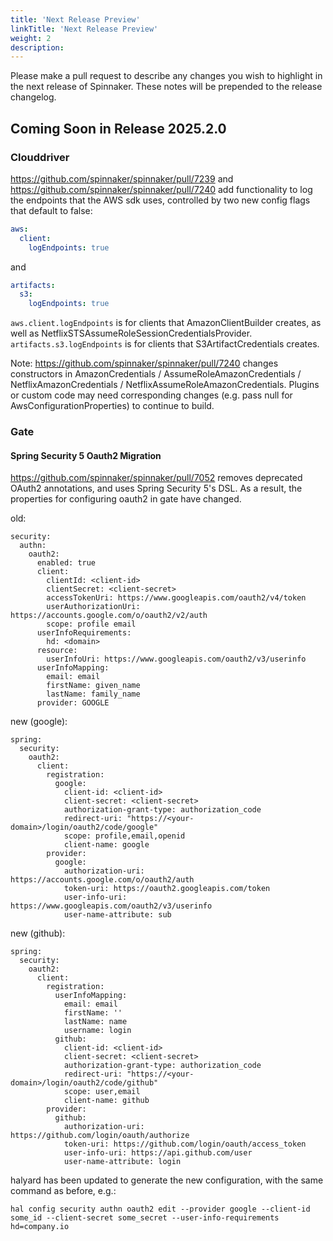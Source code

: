 ```yaml
---
title: 'Next Release Preview'
linkTitle: 'Next Release Preview'
weight: 2
description:
---
```


Please make a pull request to describe any changes you wish to highlight
in the next release of Spinnaker. These notes will be prepended to the release
changelog.

## Coming Soon in Release 2025.2.0

### Clouddriver

https://github.com/spinnaker/spinnaker/pull/7239 and https://github.com/spinnaker/spinnaker/pull/7240 add functionality to log the endpoints that the AWS sdk uses, controlled by two new config flags that default to false:
```yaml
aws:
  client:
    logEndpoints: true
```
and
```yaml
artifacts:
  s3:
    logEndpoints: true
```

`aws.client.logEndpoints` is for clients that AmazonClientBuilder creates, as well as NetflixSTSAssumeRoleSessionCredentialsProvider.  `artifacts.s3.logEndpoints` is for clients that S3ArtifactCredentials creates.

Note: https://github.com/spinnaker/spinnaker/pull/7240 changes constructors in AmazonCredentials / AssumeRoleAmazonCredentials / NetflixAmazonCredentials / NetflixAssumeRoleAmazonCredentials.  Plugins or custom code may need corresponding changes (e.g. pass null for AwsConfigurationProperties) to continue to build.

### Gate

#### Spring Security 5 Oauth2 Migration

https://github.com/spinnaker/spinnaker/pull/7052 removes deprecated OAuth2 annotations, and uses Spring Security 5's DSL.  As a result, the properties for configuring oauth2 in gate have changed.

old:
```
security:
  authn:
    oauth2:
      enabled: true
      client:
        clientId: <client-id>
        clientSecret: <client-secret>
        accessTokenUri: https://www.googleapis.com/oauth2/v4/token
        userAuthorizationUri: https://accounts.google.com/o/oauth2/v2/auth
        scope: profile email
      userInfoRequirements:
        hd: <domain>
      resource:
        userInfoUri: https://www.googleapis.com/oauth2/v3/userinfo
      userInfoMapping:
        email: email
        firstName: given_name
        lastName: family_name
      provider: GOOGLE
```

new (google):
```
spring:
  security:
    oauth2:
      client:
        registration:
          google:
            client-id: <client-id>
            client-secret: <client-secret>
            authorization-grant-type: authorization_code
            redirect-uri: "https://<your-domain>/login/oauth2/code/google"
            scope: profile,email,openid
            client-name: google
        provider:
          google:
            authorization-uri: https://accounts.google.com/o/oauth2/auth
            token-uri: https://oauth2.googleapis.com/token
            user-info-uri: https://www.googleapis.com/oauth2/v3/userinfo
            user-name-attribute: sub
```

new (github):
```
spring:
  security:
    oauth2:
      client:
        registration:
          userInfoMapping:
            email: email
            firstName: ''
            lastName: name
            username: login
          github:
            client-id: <client-id>
            client-secret: <client-secret>
            authorization-grant-type: authorization_code
            redirect-uri: "https://<your-domain>/login/oauth2/code/github"
            scope: user,email
            client-name: github
        provider:
          github:
            authorization-uri: https://github.com/login/oauth/authorize
            token-uri: https://github.com/login/oauth/access_token
            user-info-uri: https://api.github.com/user
            user-name-attribute: login
```

halyard has been updated to generate the new configuration, with the same command as before, e.g.:
```
hal config security authn oauth2 edit --provider google --client-id some_id --client-secret some_secret --user-info-requirements hd=company.io
```
